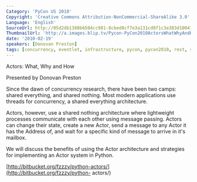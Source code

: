 ```yaml
---
Category: 'PyCon US 2010'
Copyright: 'Creative Commons Attribution-NonCommercial-ShareAlike 3.0'
Language: 'English'
SourceUrl: http://05d2db1380b6504cc981-8cbed8cf7e3a131cd8f1c3e383d10041.r93.cf2.rackcdn.com/pycon-us-2010/352_actors-what-why-and-how-161.m4v
ThumbnailUrl: 'http://a.images.blip.tv/Pycon-PyCon2010ActorsWhatWhyAndHow161560.png'
date: '2010-02-19'
speakers: [Donovan Preston]
tags: [concurrency, eventlet, infrastructure, pycon, pycon2010, rest, scaling, wsgi]
---
```

Actors: What, Why and How

  
Presented by Donovan Preston

  
Since the dawn of concurrency research, there have been two camps: shared
everything, and shared nothing. Most modern applications use threads for
concurrency, a shared everything architecture.

  
Actors, however, use a shared nothing architecture where lightweight processes
communicate with each other using message passing. Actors can change their
state, create a new Actor, send a message to any Actor it has the Address of,
and wait for a specific kind of message to arrive in it's mailbox.

  
We will discuss the benefits of using the Actor architecture and strategies
for implementing an Actor system in Python.

  
[http://bitbucket.org/fzzzy/python-actors/](http://bitbucket.org/fzzzy/python-
actors/)

